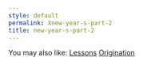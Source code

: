 ```yaml
---
style: default
permalink: Xnew-year-s-part-2
title: new-year-s-part-2
---
```

You may also like:
[Lessons](http://scp-wiki.net/lessons)
[Origination](http://scp-wiki.net/origination)